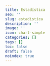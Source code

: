 ```yaml
---
title: Estadística
seo: ''
slug: estadistica
description: ''
image: ''
icon: chart-simple
categories: []
tags: []
toc: false
draft: false
noindex: true
---
```

